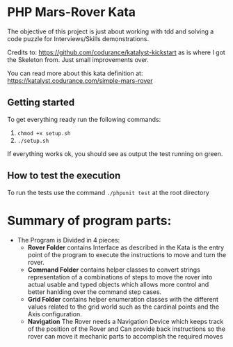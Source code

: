 # PHP Mars-Rover Kata

The objective of this project is just about working with tdd and solving a code puzzle for Interviews/Skills demonstrations.

Credits to: https://github.com/codurance/katalyst-kickstart as is where I got the Skeleton from.
Just small improvements over.

You can read more about this kata definition at: https://katalyst.codurance.com/simple-mars-rover

## Getting started

To get everything ready run the following commands:

1. `chmod +x setup.sh`
2. `./setup.sh`

If everything works ok, you should see as output the test running on green.


## How to test the execution

To run the tests use the command `./phpunit test` at the root directory

# Summary of program parts:
- The Program is Divided in 4 pieces:
  - **Rover Folder** contains Interface as described in the Kata is the entry point of the program to execute the instructions to move and turn the rover.
  - **Command Folder** contains helper classes to convert strings representation of a combinations of steps to move the rover into actual usable and typed objects which allows more control and better hanlding over the command step cases.
  - **Grid Folder** contains helper enumeration classes with the different values related to the grid world such as the cardinal points and the Axis configuration.
  - **Navigation** The Rover needs a Navigation Device which keeps track of the position of the Rover and Can provide back instructions so the rover can move it mechanic parts to accomplish the required moves
